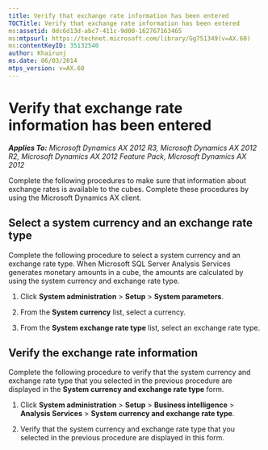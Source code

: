 ```yaml
---
title: Verify that exchange rate information has been entered
TOCTitle: Verify that exchange rate information has been entered
ms:assetid: 0dc6d13d-abc7-411c-9d00-162767163465
ms:mtpsurl: https://technet.microsoft.com/library/Gg751349(v=AX.60)
ms:contentKeyID: 35132540
author: Khairunj
ms.date: 06/03/2014
mtps_version: v=AX.60
---
```


# Verify that exchange rate information has been entered 


_**Applies To:** Microsoft Dynamics AX 2012 R3, Microsoft Dynamics AX 2012 R2, Microsoft Dynamics AX 2012 Feature Pack, Microsoft Dynamics AX 2012_

Complete the following procedures to make sure that information about exchange rates is available to the cubes. Complete these procedures by using the Microsoft Dynamics AX client.

## Select a system currency and an exchange rate type

Complete the following procedure to select a system currency and an exchange rate type. When Microsoft SQL Server Analysis Services generates monetary amounts in a cube, the amounts are calculated by using the system currency and exchange rate type.

1.  Click **System administration** \> **Setup** \> **System parameters**.

2.  From the **System currency** list, select a currency.

3.  From the **System exchange rate type** list, select an exchange rate type.

## Verify the exchange rate information

Complete the following procedure to verify that the system currency and exchange rate type that you selected in the previous procedure are displayed in the **System currency and exchange rate type** form.

1.  Click **System administration** \> **Setup** \> **Business intelligence** \> **Analysis Services** \> **System currency and exchange rate type**.

2.  Verify that the system currency and exchange rate type that you selected in the previous procedure are displayed in this form.

  


